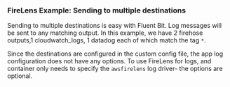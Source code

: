 ### FireLens Example: Sending to multiple destinations

Sending to multiple destinations is easy with Fluent Bit. Log messages will be sent to any matching output. In this example, we have 2 firehose outputs,1 cloudwatch_logs, 1 datadog each of which match the tag `*`.

Since the destinations are configured in the custom config file, the app log configuration does not have any options. To use FireLens for logs, and container only needs to specify the `awsfirelens` log driver- the options are optional.
